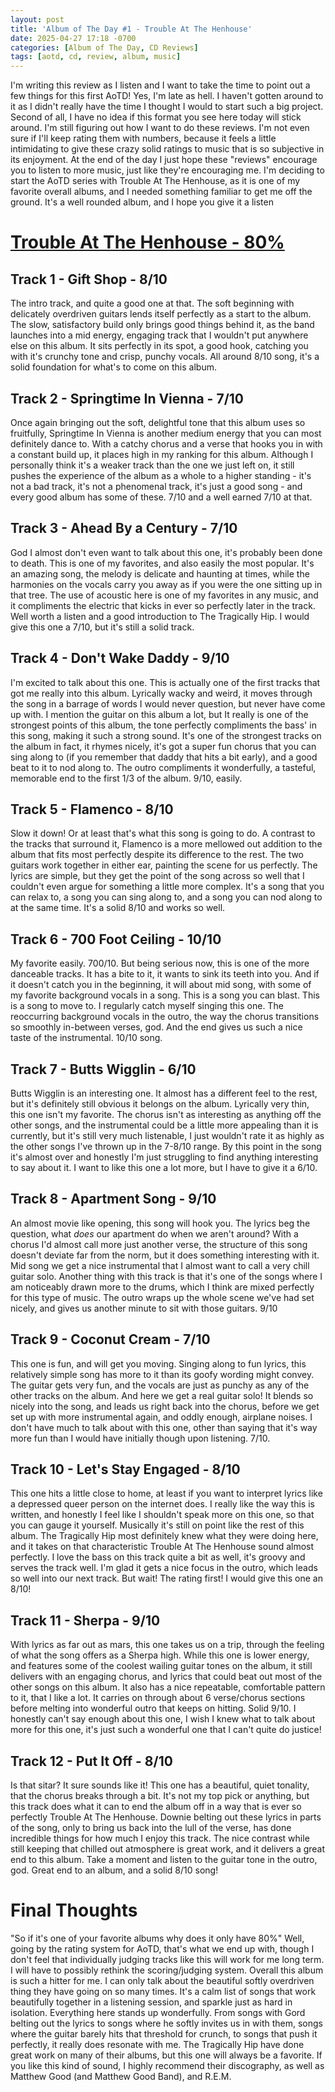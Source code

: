 ```yaml
---
layout: post
title: 'Album of The Day #1 - Trouble At The Henhouse'
date: 2025-04-27 17:18 -0700
categories: [Album of The Day, CD Reviews]
tags: [aotd, cd, review, album, music]
---
```


I'm writing this review as I listen and I want to take the time to point out a few things for this first AoTD! Yes, I'm late as hell. I haven't gotten around to it as I didn't really have the time I thought I would to start such a big project. Second of all, I have no idea if this format you see here today will stick around. I'm still figuring out how I want to do these reviews. I'm not even sure if I'll keep rating them with numbers, because it feels a little intimidating to give these crazy solid ratings to music that is so subjective in its enjoyment. At the end of the day I just hope these "reviews" encourage you to listen to more music, just like they're encouraging me. I'm deciding to start the AoTD series with Trouble At The Henhouse, as it is one of my favorite overall albums, and I needed something familiar to get me off the ground. It's a well rounded album, and I hope you give it a listen

# [Trouble At The Henhouse - 80%](https://album.link/ca/i/1440855998)
## Track 1 - Gift Shop - 8/10
The intro track, and quite a good one at that. The soft beginning with delicately overdriven guitars lends itself perfectly as a start to the album. The slow, satisfactory build only brings good things behind it, as the band launches into a mid energy, engaging track that I wouldn't put anywhere else on this album. It sits perfectly in its spot, a good hook, catching you with it's crunchy tone and crisp, punchy vocals. All around 8/10 song, it's a solid foundation for what's to come on this album.
## Track 2 - Springtime In Vienna - 7/10
Once again bringing out the soft, delightful tone that this album uses so fruitfully, Springtime In Vienna is another medium energy that you can most definitely dance to. With a catchy chorus and a verse that hooks you in with a constant build up, it places high in my ranking for this album. Although I personally think it's a weaker track than the one we just left on, it still pushes the experience of the album as a whole to a higher standing - it's not a bad track, it's not a phenomenal track, it's just a good song - and every good album has some of these. 7/10 and a well earned 7/10 at that.
## Track 3 - Ahead By a Century - 7/10
God I almost don't even want to talk about this one, it's probably been done to death. This is one of my favorites, and also easily the most popular. It's an amazing song, the melody is delicate and haunting at times, while the harmonies on the vocals carry you away as if you were the one sitting up in that tree. The use of acoustic here is one of my favorites in any music, and it compliments the electric that kicks in ever so perfectly later in the track. Well worth a listen and a good introduction to The Tragically Hip. I would give this one a 7/10, but it's still a solid track.
## Track 4 - Don't Wake Daddy - 9/10
I'm excited to talk about this one. This is actually one of the first tracks that got me really into this album. Lyrically wacky and weird, it moves through the song in a barrage of words I would never question, but never have come up with. I mention the guitar on this album a lot, but It really is one of the strongest points of this album, the tone perfectly compliments the bass' in this song, making it such a strong sound. It's one of the strongest tracks on the album in fact, it rhymes nicely, it's got a super fun chorus that you can sing along to (if you remember that daddy that hits a bit early), and a good beat to it to nod along to. The outro compliments it wonderfully, a tasteful, memorable end to the first 1/3 of the album. 9/10, easily.
## Track 5 - Flamenco - 8/10
Slow it down! Or at least that's what this song is going to do. A contrast to the tracks that surround it, Flamenco is a more mellowed out addition to the album that fits most perfectly despite its difference to the rest. The two guitars work together in either ear, painting the scene for us perfectly. The lyrics are simple, but they get the point of the song across so well that I couldn't even argue for something a little more complex. It's a song that you can relax to, a song you can sing along to, and a song you can nod along to at the same time. It's a solid 8/10 and works so well.
## Track 6 - 700 Foot Ceiling - 10/10
My favorite easily. 700/10. But being serious now, this is one of the more danceable tracks. It has a bite to it, it wants to sink its teeth into you. And if it doesn't catch you in the beginning, it will about mid song, with some of my favorite background vocals in a song. This is a song you can blast. This is a song to move to. I regularly catch myself singing this one. The reoccurring background vocals in the outro, the way the chorus transitions so smoothly in-between verses, god. And the end gives us such a nice taste of the instrumental. 10/10 song.
## Track 7 - Butts Wigglin - 6/10
Butts Wigglin is an interesting one. It almost has a different feel to the rest, but it's definitely still obvious it belongs on the album. Lyrically very thin, this one isn't my favorite. The chorus isn't as interesting as anything off the other songs, and the instrumental could be a little more appealing than it is currently, but it's still very much listenable, I just wouldn't rate it as highly as the other songs I've thrown up in the 7-8/10 range. By this point in the song it's almost over and honestly I'm just struggling to find anything interesting to say about it. I want to like this one a lot more, but I have to give it a 6/10.
## Track 8 - Apartment Song - 9/10
An almost movie like opening, this song will hook you. The lyrics beg the question, what *does* our apartment do when we aren't around? With a chorus I'd almost call more just another verse, the structure of this song doesn't deviate far from the norm, but it does something interesting with it. Mid song we get a nice instrumental that I almost want to call a very chill guitar solo. Another thing with this track is that it's one of the songs where I am noticeably drawn more to the drums, which I think are mixed perfectly for this type of music. The outro wraps up the whole scene we've had set nicely, and gives us another minute to sit with those guitars. 9/10
## Track 9 - Coconut Cream - 7/10
This one is fun, and will get you moving. Singing along to fun lyrics, this relatively simple song has more to it than its goofy wording might convey. The guitar gets very fun, and the vocals are just as punchy as any of the other tracks on the album. And here we get a real guitar solo! It blends so nicely into the song, and leads us right back into the chorus, before we get set up with more instrumental again, and oddly enough, airplane noises. I don't have much to talk about with this one, other than saying that it's way more fun than I would have initially though upon listening. 7/10.
## Track 10 - Let's Stay Engaged - 8/10
This one hits a little close to home, at least if you want to interpret lyrics like a depressed queer person on the internet does. I really like the way this is written, and honestly I feel like I shouldn't speak more on this one, so that you can gauge it yourself. Musically it's still on point like the rest of this album. The Tragically Hip most definitely knew what they were doing here, and it takes on that characteristic Trouble At The Henhouse sound almost perfectly. I love the bass on this track quite a bit as well, it's groovy and serves the track well. I'm glad it gets a nice focus in the outro, which leads so well into our next track. But wait! The rating first! I would give this one an 8/10!
## Track 11 - Sherpa - 9/10
With lyrics as far out as mars, this one takes us on a trip, through the feeling of what the song offers as a Sherpa high. While this one is lower energy, and features some of the coolest wailing guitar tones on the album, it still delivers with an engaging chorus, and lyrics that could beat out most of the other songs on this album. It also has a nice repeatable, comfortable pattern to it, that I like a lot. It carries on through about 6 verse/chorus sections before melting into wonderful outro that keeps on hitting. Solid 9/10. I honestly can't say enough about this one, I wish I knew what to talk about more for this one, it's just such a wonderful one that I can't quite do justice!
## Track 12 - Put It Off - 8/10
Is that sitar? It sure sounds like it! This one has a beautiful, quiet tonality, that the chorus breaks through a bit. It's not my top pick or anything, but this track does what it can to end the album off in a way that is ever so perfectly Trouble At The Henhouse. Downie belting out these lyrics in parts of the song, only to bring us back into the lull of the verse, has done incredible things for how much I enjoy this track. The nice contrast while still keeping that chilled out atmosphere is great work, and it delivers a great end to this album. Take a moment and listen to the guitar tone in the outro, god. Great end to an album, and a solid 8/10 song!

# Final Thoughts
"So if it's one of your favorite albums why does it only have 80%" Well, going by the rating system for AoTD, that's what we end up with, though I don't feel that individually judging tracks like this will work for me long term. I will have to possibly rethink the scoring/judging system. Overall this album is such a hitter for me. I can only talk about the beautiful softly overdriven thing they have going on so many times. It's a calm list of songs that work beautifully together in a listening session, and sparkle just as hard in isolation. Everything here stands up wonderfully. From songs with Gord belting out the lyrics to songs where he softly invites us in with them, songs where the guitar barely hits that threshold for crunch, to songs that push it perfectly, it really does resonate with me. The Tragically Hip have done great work on many of their albums, but this one will always be a favorite. If you like this kind of sound, I highly recommend their discography, as well as Matthew Good (and Matthew Good Band), and R.E.M.
